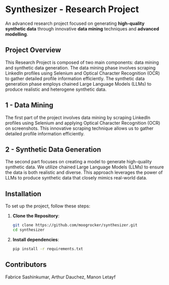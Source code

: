 # Synthesizer - Research Project

An advanced research project focused on generating **high-quality synthetic data** through innovative **data mining** techniques and **advanced modelling**.

## Project Overview

This Research Project is composed of two main components: data mining and synthetic data generation. The data mining phase involves scraping LinkedIn profiles using Selenium and Optical Character Recognition (OCR) to gather detailed profile information efficiently. The synthetic data generation phase employs chained Large Language Models (LLMs) to produce realistic and heterogene synthetic data.

## 1 - Data Mining

The first part of the project involves data mining by scraping LinkedIn profiles using Selenium and applying Optical Character Recognition (OCR) on screenshots. This innovative scraping technique allows us to gather detailed profile information efficiently.

## 2 - Synthetic Data Generation

The second part focuses on creating a model to generate high-quality synthetic data. We utilize chained Large Language Models (LLMs) to ensure the data is both realistic and diverse. This approach leverages the power of LLMs to produce synthetic data that closely mimics real-world data.


## Installation

To set up the project, follow these steps:

1. **Clone the Repository**:
   ```bash
   git clone https://github.com/moogrocker/synthesizer.git
   cd synthesizer

2. **Install dependencies**:
   ```bash
   pip install -r requirements.txt


## Contributors

Fabrice Sashinkumar, Arthur Dauchez, Manon Letayf
